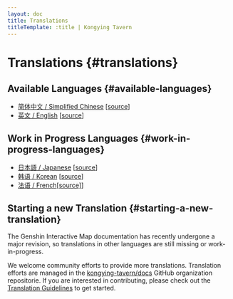 ```yaml
---
layout: doc
title: Translations
titleTemplate: :title | Kongying Tavern
---
```


# Translations {#translations}

## Available Languages {#available-languages}

- [简体中文 / Simplified Chinese](../index.md) [[source](https://github.com/kongying-tavern/docs/tree/next/src/)]
- [英文 / English](./index.md) [[source](https://github.com/kongying-tavern/docs/tree/next/src/en)]

## Work in Progress Languages {#work-in-progress-languages}

- [日本語 / Japanese](../ja/index.md) [[source](https://github.com/kongying-tavern/docs/tree/next/src/ja)]
- [韩语 / Korean](../kr/index.md) [[source](https://github.com/kongying-tavern/docs/tree/next/src/kr)]
- [法语 / French](../fr/index.md)[[source]](https://github.com/kongying-tavern/docs/tree/next/src/fr)]

## Starting a new Translation {#starting-a-new-translation}

The Genshin Interactive Map documentation has recently undergone a major revision, so translations in other languages are still missing or work-in-progress.

We welcome community efforts to provide more translations. Translation efforts are managed in the [kongying-tavern/docs](https://github.com/kongying-tavern/docs) GitHub organization repositorie. If you are interested in contributing, please check out the [Translation Guidelines](https://github.com/kongying-tavern/docs/blob/next/.github/translation-guide.md) to get started.
